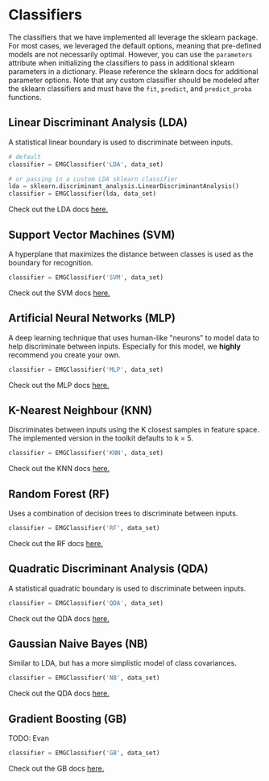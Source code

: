 # Classifiers
The classifiers that we have implemented all leverage the sklearn package. For most cases, we leveraged the default options, meaning that pre-defined models are not necessarily optimal. However, you can use the `parameters` attribute when initializing the classifiers to pass in additional sklearn parameters in a dictionary. Please reference the sklearn docs for additional parameter options. Note that any custom classifier should be modeled after the sklearn classifiers and must have the `fit`, `predict`, and `predict_proba` functions. 

## Linear Discriminant Analysis (LDA)
A statistical linear boundary is used to discriminate between inputs. 
```Python
# default
classifier = EMGClassifier('LDA', data_set)

# or passing in a custom LDA sklearn classifier 
lda = sklearn.discriminant_analysis.LinearDiscriminantAnalysis()
classifier = EMGClassifier(lda, data_set)
```
Check out the LDA docs [here.](https://scikit-learn.org/stable/modules/generated/sklearn.discriminant_analysis.LinearDiscriminantAnalysis.html)

## Support Vector Machines (SVM)
A hyperplane that maximizes the distance between classes is used as the boundary for recognition.
```Python
classifier = EMGClassifier('SVM', data_set)
```
Check out the SVM docs [here.](https://scikit-learn.org/stable/modules/generated/sklearn.svm.SVC.html)

## Artificial Neural Networks (MLP)
A deep learning technique that uses human-like "neurons" to model data to help discriminate between inputs. Especially for this model, we **highly** recommend you create your own.
```Python
classifier = EMGClassifier('MLP', data_set)
```
Check out the MLP docs [here.](https://scikit-learn.org/stable/modules/generated/sklearn.neural_network.MLPClassifier.html)

## K-Nearest Neighbour (KNN)
Discriminates between inputs using the K closest samples in feature space. The implemented version in the toolkit defaults to k = 5.
```Python
classifier = EMGClassifier('KNN', data_set)
```
Check out the KNN docs [here.](https://scikit-learn.org/stable/modules/generated/sklearn.neighbors.KNeighborsClassifier.html)

## Random Forest (RF)
Uses a combination of decision trees to discriminate between inputs.
```Python
classifier = EMGClassifier('RF', data_set)
```
Check out the RF docs [here.](https://scikit-learn.org/stable/modules/generated/sklearn.ensemble.RandomForestClassifier.html)

## Quadratic Discriminant Analysis (QDA)
A statistical quadratic boundary is used to discriminate between inputs.
```Python
classifier = EMGClassifier('QDA', data_set)
```
Check out the QDA docs [here.](https://scikit-learn.org/stable/modules/generated/sklearn.discriminant_analysis.QuadraticDiscriminantAnalysis.html)

## Gaussian Naive Bayes (NB)
Similar to LDA, but has a more simplistic model of class covariances. 
```Python
classifier = EMGClassifier('NB', data_set)
```
Check out the QDA docs [here.](https://scikit-learn.org/stable/modules/generated/sklearn.naive_bayes.GaussianNB.html)

## Gradient Boosting (GB)
TODO: Evan
```Python
classifier = EMGClassifier('GB', data_set)
```
Check out the GB docs [here.](https://scikit-learn.org/stable/modules/generated/sklearn.ensemble.GradientBoostingClassifier.html)